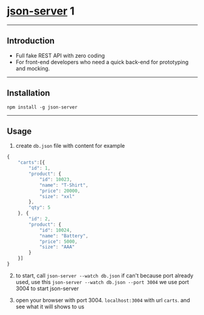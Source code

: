 # [json-server](https://www.npmjs.com/package/json-server) 1

---

## Introduction

* Full fake REST API with zero coding
* For front-end developers who need a quick back-end for prototyping and mocking.

---

## Installation

`npm install -g json-server`

---

## Usage

1. create `db.json` file with content for example
```js
{
    "carts":[{
        "id": 1,
        "product": {
            "id": 10023,
            "name": "T-Shirt",
            "price": 20000,
            "size": "xxl"
        },
        "qty": 5
    }, {
        "id": 2,
        "product": {
            "id": 10024,
            "name": "Battery",
            "price": 5000,
            "size": "AAA"
        }
    }]
}
```

2. to start, call `json-server --watch db.json` if can't because port already used, use this `json-server --watch db.json --port 3004` we use port 3004 to start json-server
   
3. open your browser with port 3004. `localhost:3004` with url `carts`. and see what it will shows to us

